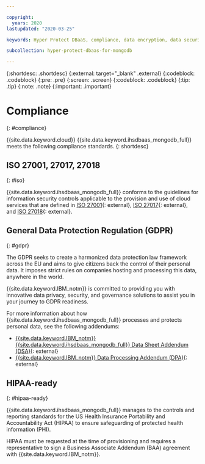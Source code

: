 ```yaml
---

copyright:
  years: 2020
lastupdated: "2020-03-25"

keywords: Hyper Protect DBaaS, compliance, data encryption, data security

subcollection: hyper-protect-dbaas-for-mongodb

---
```


{:shortdesc: .shortdesc}
{:external: target="_blank" .external}
{:codeblock: .codeblock}
{:pre: .pre}
{:screen: .screen}
{:codeblock: .codeblock}
{:tip: .tip}
{:note: .note}
{:important: .important}

# Compliance
{: #compliance}

{{site.data.keyword.cloud}} {{site.data.keyword.ihsdbaas_mongodb_full}} meets the following compliance standards.
{: shortdesc}

## ISO 27001, 27017, 27018
{: #iso}

{{site.data.keyword.ihsdbaas_mongodb_full}} conforms to the guidelines for information security controls applicable to the provision and use of cloud services that are defined in [ISO 27001](https://www.iso.org/standard/54534.html){: external}, [ISO 27017](https://www.iso.org/standard/43757.html){: external}, and [ISO 27018](https://www.iso.org/standard/76559.html){: external}.

## General Data Protection Regulation (GDPR)
{: #gdpr}

The GDPR seeks to create a harmonized data protection law framework across the EU and aims to give citizens back the control of their personal data. It imposes strict rules on companies hosting and processing this data, anywhere in the world.

{{site.data.keyword.IBM_notm}} is committed to providing you with innovative data privacy, security, and governance solutions to assist you in your journey to GDPR readiness.

<!--To ensure GDPR compliance for your {{site.data.keyword.ihsdbaas_mongodb_full}} resources, [enable the EU supported setting](/docs/account?topic=account-eu-hipaa-supported#bill_eusupported) for your {{site.data.keyword.cloud_notm}} account.--> 

For more information about how {{site.data.keyword.ihsdbaas_mongodb_full}} processes and protects personal data, see the following addendums:
- [{{site.data.keyword.IBM_notm}} {{site.data.keyword.ihsdbaas_mongodb_full}} Data Sheet Addendum (DSA)](https://www.ibm.com/software/reports/compatibility/clarity-reports/report/html/softwareReqsForProduct?deliverableId=7CCAB2006A7411E982882C5D069DA07A){: external}
- [{{site.data.keyword.IBM_notm}} Data Processing Addendum (DPA)](https://www.ibm.com/support/customer/csol/terms/?cat=dpa){: external}

## HIPAA-ready
{: #hipaa-ready}

{{site.data.keyword.ihsdbaas_mongodb_full}} manages to the controls and reporting standards for the US Health Insurance Portability and Accountability Act (HIPAA) to ensure safeguarding of protected health information (PHI).

HIPAA must be requested at the time of provisioning and requires a representative to sign a Business Associate Addendum (BAA) agreement with {{site.data.keyword.IBM_notm}}.
